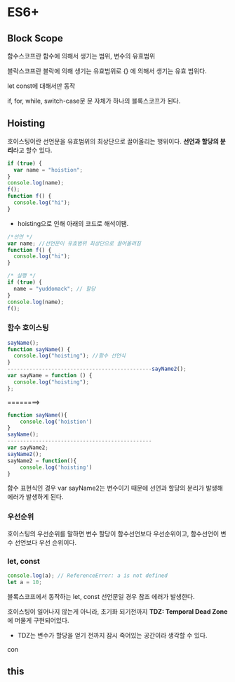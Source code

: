 # ES6+

## Block Scope

함수스코프란 함수에 의해서 생기는 범위, 변수의 유효범위

블락스코프란 블락에 의해 생기는 유효범위로 {} 에 의해서 생기는 유효 범위다.

let const에 대해서만 동작

if, for, while, switch-case문
문 자체가 하나의 블록스코프가 된다.

## Hoisting

호이스팅이란 선언문을 유효범위의 최상단으로 끌어올리는 행위이다. **선언과 할당의 분리**라고 할수 있다.

```jsx
if (true) {
  var name = "hoistion";
}
console.log(name);
f();
function f() {
  console.log("hi");
}
```

- hoisting으로 인해 아래의 코드로 해석이됌.

```jsx
/*선언 */
var name; //선언문이 유효범위 최상단으로 끌어올려짐
function f() {
  console.log("hi");
}

/* 실행 */
if (true) {
  name = "yuddomack"; // 할당
}
console.log(name);
f();
```

### 함수 호이스팅

```jsx
sayName();
function sayName() {
  console.log("hoisting"); //함수 선언식
}
----------------------------------------------sayName2();
var sayName = function () {
  console.log("hoisting");
};
```

========>

```jsx
function sayName(){
    console.log('hoistion')
}
sayName();
----------------------------------------------
var sayName2;
sayName2();
sayName2 = function(){
    console.log('hoisting')
}
```

함수 표현식인 경우 var sayName2는 변수이기 때문에 선언과 할당의 분리가 발생해 에러가 발생하게 된다.

### 우선순위

호이스팅의 우선순위를 말하면 변수 할당이 함수선언보다 우선순위이고, 함수선언이 변수 선언보다 우선 순위이다.

### let, const

```jsx
console.log(a); // ReferenceError: a is not defined
let a = 10;
```

블록스코프에서 동작하는 let, const 선언문일 경우 참조 에러가 발생한다.

호이스팅이 일어나지 않는게 아니라, 초기화 되기전까지 **TDZ: Temporal Dead Zone**에 머물게 구현되어있다.

- TDZ는 변수가 할당을 얻기 전까지 잠시 죽어있는 공간이라 생각할 수 있다.

con

## this
